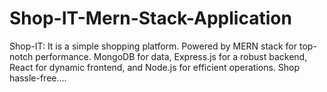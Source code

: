 # Shop-IT-Mern-Stack-Application
Shop-IT: It is a simple shopping platform. Powered by MERN stack for top-notch performance. MongoDB for data, Express.js for a robust backend, React for dynamic frontend, and Node.js for efficient operations. Shop hassle-free.... 
